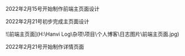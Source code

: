 2022年2月15号开始制作前端主页面设计



2022年2月21号初步完成主页面设计

![前端主页面](H:\Hanvi Log\杂项\项目\个人博客\日志图片\前端主页面.jpg)



2022年2月21号开始制作详情页面